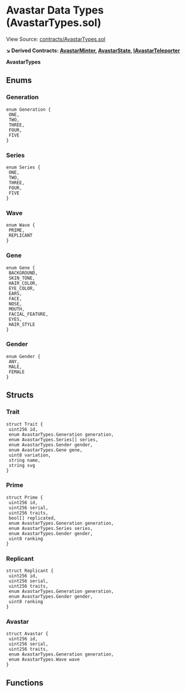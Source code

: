 # Avastar Data Types (AvastarTypes.sol)

View Source: [contracts/AvastarTypes.sol](contracts/AvastarTypes.sol)

**↘ Derived Contracts: [AvastarMinter](AvastarMinter.md), [AvastarState](AvastarState.md), [IAvastarTeleporter](IAvastarTeleporter.md)**

**AvastarTypes**

## **Enums**
### Generation

```solidity
enum Generation {
 ONE,
 TWO,
 THREE,
 FOUR,
 FIVE
}
```

### Series

```solidity
enum Series {
 ONE,
 TWO,
 THREE,
 FOUR,
 FIVE
}
```

### Wave

```solidity
enum Wave {
 PRIME,
 REPLICANT
}
```

### Gene

```solidity
enum Gene {
 BACKGROUND,
 SKIN_TONE,
 HAIR_COLOR,
 EYE_COLOR,
 EARS,
 FACE,
 NOSE,
 MOUTH,
 FACIAL_FEATURE,
 EYES,
 HAIR_STYLE
}
```

### Gender

```solidity
enum Gender {
 ANY,
 MALE,
 FEMALE
}
```

## Structs
### Trait

```solidity
struct Trait {
 uint256 id,
 enum AvastarTypes.Generation generation,
 enum AvastarTypes.Series[] series,
 enum AvastarTypes.Gender gender,
 enum AvastarTypes.Gene gene,
 uint8 variation,
 string name,
 string svg
}
```

### Prime

```solidity
struct Prime {
 uint256 id,
 uint256 serial,
 uint256 traits,
 bool[] replicated,
 enum AvastarTypes.Generation generation,
 enum AvastarTypes.Series series,
 enum AvastarTypes.Gender gender,
 uint8 ranking
}
```

### Replicant

```solidity
struct Replicant {
 uint256 id,
 uint256 serial,
 uint256 traits,
 enum AvastarTypes.Generation generation,
 enum AvastarTypes.Gender gender,
 uint8 ranking
}
```

### Avastar

```solidity
struct Avastar {
 uint256 id,
 uint256 serial,
 uint256 traits,
 enum AvastarTypes.Generation generation,
 enum AvastarTypes.Wave wave
}
```

## Functions

